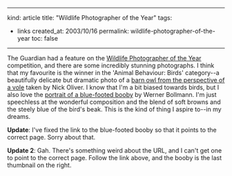-----
kind: article
title: "Wildlife Photographer of the Year"
tags:
- links
created_at: 2003/10/16
permalink: wildlife-photographer-of-the-year
toc: false
-----

<p>The Guardian had a feature on the <a href="http://www.nhm.ac.uk/wildphoto">Wildlife Photographer of the Year</a> competition, and there are some incredibly stunning photographs. I think that my favourite is the winner in the 'Animal Behaviour: Birds' category--a beautifully delicate but dramatic photo of a <a href="http://internt.nhm.ac.uk/cgi-bin/wildwin/2003/ad_picnumb.dsml?catdescrip2=ap&amp;posdescrip2=hc&amp;picnumb=ss08u">barn owl from the perspective of a vole</a> taken by Nick Oliver. I know that I'm a bit biased towards birds, but I also love the <a href="http://internt.nhm.ac.uk/cgi-bin/wildwin/2003/ad_picnumb.dsml?catdescrip2=ap&amp;posdescrip2=hc&amp;picnumb=ss08">portrait of a blue-footed booby</a> by Werner Bollmann. I'm just speechless at the wonderful composition and the blend of soft browns and the steely blue of the bird's beak. This is the kind of thing I aspire to--in my dreams.</p>

<p><strong>Update</strong>: I've fixed the link to the blue-footed booby so that it points to the correct page. Sorry about that.</p>

<p><strong>Update 2</strong>: Gah. There's something weird about the URL, and I can't get one to point to the correct page. Follow the link above, and the booby is the last thumbnail on the right.</p>


